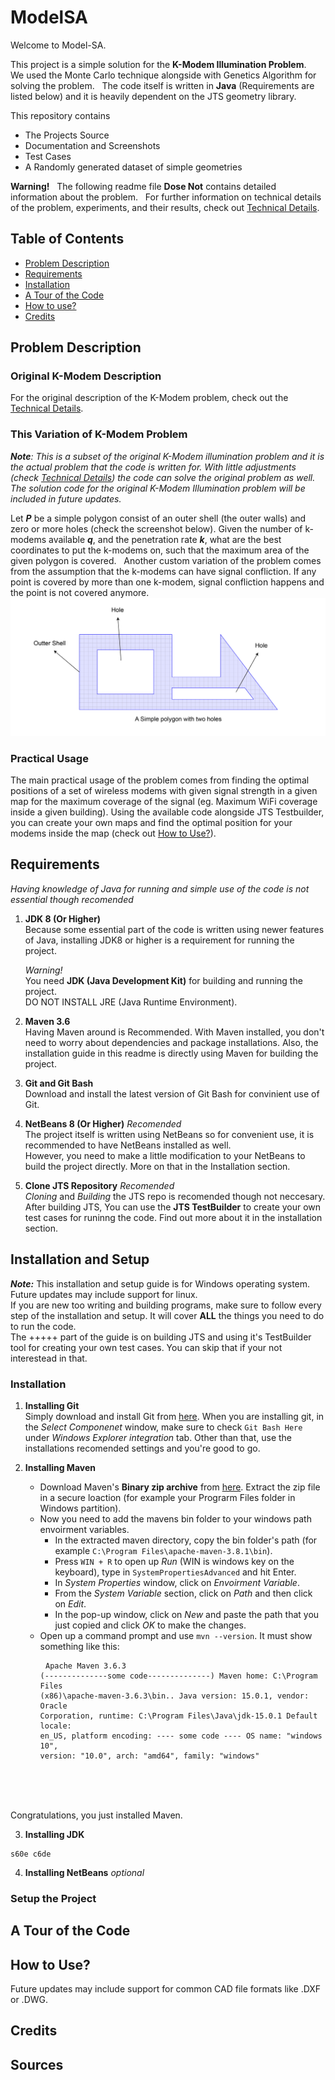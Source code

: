 # ModelSA

Welcome to Model-SA.   

This project is a simple solution for the **K-Modem Illumination Problem**.  
We used the Monte Carlo technique alongside with Genetics Algorithm for solving the problem.  
The code itself is written in __Java__ (Requirements are listed below) and it is heavily dependent on the JTS geometry library.   

This repository contains   
- The Projects Source   
- Documentation and Screenshots   
- Test Cases   
- A Randomly generated dataset of simple geometries   

**Warning!**   
The following readme file **Dose Not** contains detailed information about the problem.  
For further information on technical details of the problem, experiments, and their results, check out [Technical Details](TechincalDetails.md).

## Table of Contents
* [Problem Description](#problem-description)
* [Requirements](#requirements)
* [Installation](#installation) 
* [A Tour of the Code](#a_tour_of_the_code) 
* [How to use?](#how_to_use?)
* [Credits](#credits)  

## Problem Description
### Original K-Modem Description
For the original description of the K-Modem problem, check out the [Technical Details](TechincalDetails.md#problem_description).

### This Variation of K-Modem Problem
_**Note**: This is a subset of the original K-Modem illumination problem and it is the actual problem that the code is written for. With little adjustments (check [Technical Details](TechincalDetails.md#problem_description)) the code can solve the original problem as well. The solution code for the original K-Modem Illumination problem will be included in future updates._  
  

Let **_P_** be a simple polygon consist of an outer shell (the outer walls) and zero or more holes (check the screenshot below). Given the number of k-modems available **_q_**, and the penetration rate **_k_**, what are the best coordinates to put the k-modems on, such that the maximum area of the given polygon is covered.   
Another custom variation of the problem comes from the assumption that the k-modems can have signal confliction. If any point is covered by more than one k-modem, signal confliction happens and the point is not covered anymore.   
![sc1](/docs/screenshots/sc1.jpg)

### Practical Usage
The main practical usage of the problem comes from finding the optimal positions of a set of wireless modems with given signal strength in a given map for the maximum coverage of the signal (eg. Maximum WiFi coverage inside a given building).
Using the available code alongside JTS Testbuilder, you can create your own maps and find the optimal position for your modems inside the map (check out [How to Use?](#how_to_use?)).


## Requirements
_Having knowledge of Java for running and simple use of the code is not essential though recomended_  
  
1. **JDK 8 (Or Higher)**   
Because some essential part of the code is written using newer features of Java, installing JDK8 or higher is a requirement for running the project. 

    *Warning!*  
    You need **JDK (Java Development Kit)** for building and running the project.  
    DO NOT INSTALL JRE (Java Runtime Environment).   
2. **Maven 3.6**  
Having Maven around is Recommended. With Maven installed, you don't need to worry about dependencies and package installations. Also, the installation guide in this readme is directly using Maven for building the project.

3. **Git and Git Bash**  
Download and install the latest version of Git Bash for convinient use of Git.

4. **NetBeans 8 (Or Higher)** _Recomended_  
The project itself is written using NetBeans so for convenient use, it is recommended to have NetBeans installed as well.  
However, you need to make a little modification to your NetBeans to build the project directly. More on that in the Installation section.  

5. **Clone JTS Repository** _Recomended_  
_Cloning_ and _Building_ the JTS repo is recomended though not neccesary. After building JTS, You can use the **JTS TestBuilder** to create your own test cases for runinng the code. Find out more about it in the installation section.  

## Installation and Setup
**_Note:_** This installation and setup guide is for Windows operating system. Future updates may include support for linux.  
If you are new too writing and building programs, make sure to follow every step of the installation and setup. It will cover **ALL** the things you need to do to run the code.  
The +++++ part of the guide is on building JTS and using it's TestBuilder tool for creating your own test cases. You can skip that if your not interestead in that. 
### Installation  

1. **Installing Git**  
Simply download and install Git from [here](https://git-scm.com/downloads). When you are installing git, in the *Select Componenet* window, make sure to check `Git Bash Here` under *Windows Explorer integration* tab. Other than that, use the installations recomended settings and you're good to go.  

2. **Installing Maven**  
    -   Download Maven's **Binary zip archive** from [here](https://maven.apache.org/download.cgi). Extract the zip file in a secure loaction (for example your Prograrm Files folder in Windows partition).  
    -   Now you need to add the mavens bin folder to your windows path envoirment variables.
        * In the extracted maven directory, copy the bin folder's path (for example `C:\Program Files\apache-maven-3.8.1\bin`).  
        * Press `WIN + R` to open up *Run* (WIN is windows key on the keyboard), type in `SystemPropertiesAdvanced` and hit Enter.  
        * In *System Properties* window, click on *Envoirment Variable*.
        * From the _System Variable_ section, click on _Path_ and then click on _Edit_. 
        * In the pop-up window, click on _New_ and paste the path that you just copied and click _OK_ to make the changes.  
    -   Open up a command prompt and use `mvn --version`.
It must show something like this:<pre>
<code>Apache Maven 3.6.3 (--------------some code--------------)
Maven home: C:\Program Files (x86)\apache-maven-3.6.3\bin\..
Java version: 15.0.1, vendor: Oracle Corporation, runtime: C:\Program Files\Java\jdk-15.0.1
Default locale: en_US, platform encoding: ---- some code ----
OS name: "windows 10", version: "10.0", arch: "amd64", family: "windows"
</code>
</pre>  
Congratulations, you just installed Maven.

3. **Installing JDK**  
```
s60e c6de
```

4. **Installing NetBeans** _optional_  

### Setup the Project

## A Tour of the Code

## How to Use?
Future updates may include support for common CAD file formats like .DXF or .DWG.
## Credits

## Sources
